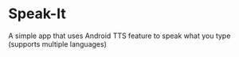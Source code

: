 Speak-It
========

A simple app that uses Android TTS feature to speak what you type (supports multiple languages)